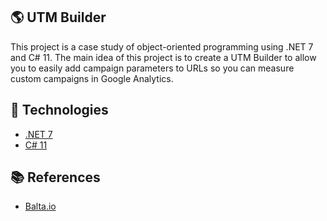 
## 🌎 UTM Builder

This project is a case study of object-oriented programming using .NET 7 and C# 11. The main idea of this project is to create a UTM Builder to allow you to easily add campaign parameters to URLs so you can measure custom campaigns in Google Analytics.

## 🚀 Technologies

 - [.NET 7](https://dotnet.microsoft.com/en-us/download/dotnet/7.0)
 - [C# 11](https://learn.microsoft.com/en-us/dotnet/csharp/whats-new/csharp-11)

## 📚 References
 - [Balta.io](https://balta.io)
